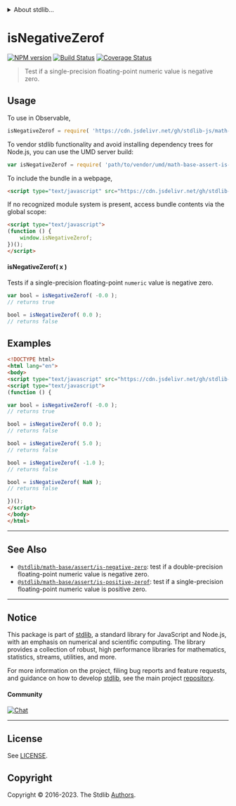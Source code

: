 <!--

@license Apache-2.0

Copyright (c) 2020 The Stdlib Authors.

Licensed under the Apache License, Version 2.0 (the "License");
you may not use this file except in compliance with the License.
You may obtain a copy of the License at

   http://www.apache.org/licenses/LICENSE-2.0

Unless required by applicable law or agreed to in writing, software
distributed under the License is distributed on an "AS IS" BASIS,
WITHOUT WARRANTIES OR CONDITIONS OF ANY KIND, either express or implied.
See the License for the specific language governing permissions and
limitations under the License.

-->


<details>
  <summary>
    About stdlib...
  </summary>
  <p>We believe in a future in which the web is a preferred environment for numerical computation. To help realize this future, we've built stdlib. stdlib is a standard library, with an emphasis on numerical and scientific computation, written in JavaScript (and C) for execution in browsers and in Node.js.</p>
  <p>The library is fully decomposable, being architected in such a way that you can swap out and mix and match APIs and functionality to cater to your exact preferences and use cases.</p>
  <p>When you use stdlib, you can be absolutely certain that you are using the most thorough, rigorous, well-written, studied, documented, tested, measured, and high-quality code out there.</p>
  <p>To join us in bringing numerical computing to the web, get started by checking us out on <a href="https://github.com/stdlib-js/stdlib">GitHub</a>, and please consider <a href="https://opencollective.com/stdlib">financially supporting stdlib</a>. We greatly appreciate your continued support!</p>
</details>

# isNegativeZerof

[![NPM version][npm-image]][npm-url] [![Build Status][test-image]][test-url] [![Coverage Status][coverage-image]][coverage-url] <!-- [![dependencies][dependencies-image]][dependencies-url] -->

> Test if a single-precision floating-point numeric value is negative zero.



<section class="usage">

## Usage

To use in Observable,

```javascript
isNegativeZerof = require( 'https://cdn.jsdelivr.net/gh/stdlib-js/math-base-assert-is-negative-zerof@v0.1.1-umd/browser.js' )
```

To vendor stdlib functionality and avoid installing dependency trees for Node.js, you can use the UMD server build:

```javascript
var isNegativeZerof = require( 'path/to/vendor/umd/math-base-assert-is-negative-zerof/index.js' )
```

To include the bundle in a webpage,

```html
<script type="text/javascript" src="https://cdn.jsdelivr.net/gh/stdlib-js/math-base-assert-is-negative-zerof@v0.1.1-umd/browser.js"></script>
```

If no recognized module system is present, access bundle contents via the global scope:

```html
<script type="text/javascript">
(function () {
    window.isNegativeZerof;
})();
</script>
```

#### isNegativeZerof( x )

Tests if a single-precision floating-point `numeric` value is negative zero.

```javascript
var bool = isNegativeZerof( -0.0 );
// returns true

bool = isNegativeZerof( 0.0 );
// returns false
```

</section>

<!-- /.usage -->

<section class="examples">

## Examples

<!-- eslint no-undef: "error" -->

```html
<!DOCTYPE html>
<html lang="en">
<body>
<script type="text/javascript" src="https://cdn.jsdelivr.net/gh/stdlib-js/math-base-assert-is-negative-zerof@v0.1.1-umd/browser.js"></script>
<script type="text/javascript">
(function () {

var bool = isNegativeZerof( -0.0 );
// returns true

bool = isNegativeZerof( 0.0 );
// returns false

bool = isNegativeZerof( 5.0 );
// returns false

bool = isNegativeZerof( -1.0 );
// returns false

bool = isNegativeZerof( NaN );
// returns false

})();
</script>
</body>
</html>
```

</section>

<!-- /.examples -->

<!-- Section for related `stdlib` packages. Do not manually edit this section, as it is automatically populated. -->

<section class="related">

* * *

## See Also

-   <span class="package-name">[`@stdlib/math-base/assert/is-negative-zero`][@stdlib/math/base/assert/is-negative-zero]</span><span class="delimiter">: </span><span class="description">test if a double-precision floating-point numeric value is negative zero.</span>
-   <span class="package-name">[`@stdlib/math-base/assert/is-positive-zerof`][@stdlib/math/base/assert/is-positive-zerof]</span><span class="delimiter">: </span><span class="description">test if a single-precision floating-point numeric value is positive zero.</span>

</section>

<!-- /.related -->

<!-- Section for all links. Make sure to keep an empty line after the `section` element and another before the `/section` close. -->


<section class="main-repo" >

* * *

## Notice

This package is part of [stdlib][stdlib], a standard library for JavaScript and Node.js, with an emphasis on numerical and scientific computing. The library provides a collection of robust, high performance libraries for mathematics, statistics, streams, utilities, and more.

For more information on the project, filing bug reports and feature requests, and guidance on how to develop [stdlib][stdlib], see the main project [repository][stdlib].

#### Community

[![Chat][chat-image]][chat-url]

---

## License

See [LICENSE][stdlib-license].


## Copyright

Copyright &copy; 2016-2023. The Stdlib [Authors][stdlib-authors].

</section>

<!-- /.stdlib -->

<!-- Section for all links. Make sure to keep an empty line after the `section` element and another before the `/section` close. -->

<section class="links">

[npm-image]: http://img.shields.io/npm/v/@stdlib/math-base-assert-is-negative-zerof.svg
[npm-url]: https://npmjs.org/package/@stdlib/math-base-assert-is-negative-zerof

[test-image]: https://github.com/stdlib-js/math-base-assert-is-negative-zerof/actions/workflows/test.yml/badge.svg?branch=v0.1.1
[test-url]: https://github.com/stdlib-js/math-base-assert-is-negative-zerof/actions/workflows/test.yml?query=branch:v0.1.1

[coverage-image]: https://img.shields.io/codecov/c/github/stdlib-js/math-base-assert-is-negative-zerof/main.svg
[coverage-url]: https://codecov.io/github/stdlib-js/math-base-assert-is-negative-zerof?branch=main

<!--

[dependencies-image]: https://img.shields.io/david/stdlib-js/math-base-assert-is-negative-zerof.svg
[dependencies-url]: https://david-dm.org/stdlib-js/math-base-assert-is-negative-zerof/main

-->

[chat-image]: https://img.shields.io/gitter/room/stdlib-js/stdlib.svg
[chat-url]: https://app.gitter.im/#/room/#stdlib-js_stdlib:gitter.im

[stdlib]: https://github.com/stdlib-js/stdlib

[stdlib-authors]: https://github.com/stdlib-js/stdlib/graphs/contributors

[umd]: https://github.com/umdjs/umd
[es-module]: https://developer.mozilla.org/en-US/docs/Web/JavaScript/Guide/Modules

[deno-url]: https://github.com/stdlib-js/math-base-assert-is-negative-zerof/tree/deno
[umd-url]: https://github.com/stdlib-js/math-base-assert-is-negative-zerof/tree/umd
[esm-url]: https://github.com/stdlib-js/math-base-assert-is-negative-zerof/tree/esm
[branches-url]: https://github.com/stdlib-js/math-base-assert-is-negative-zerof/blob/main/branches.md

[stdlib-license]: https://raw.githubusercontent.com/stdlib-js/math-base-assert-is-negative-zerof/main/LICENSE

<!-- <related-links> -->

[@stdlib/math/base/assert/is-negative-zero]: https://github.com/stdlib-js/math-base-assert-is-negative-zero/tree/umd

[@stdlib/math/base/assert/is-positive-zerof]: https://github.com/stdlib-js/math-base-assert-is-positive-zerof/tree/umd

<!-- </related-links> -->

</section>

<!-- /.links -->
